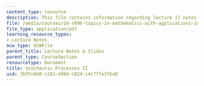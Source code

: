 ```yaml
---
content_type: resource
description: This file contains information regarding lecture 17 notes.
file: /media/courses/18-s096-topics-in-mathematics-with-applications-in-finance-fall-2013/3b97c6b0c282dd9dc024c4c7ffe3fba8_MIT18_S096F13_lecnote17.pdf
file_type: application/pdf
learning_resource_types:
- Lecture Notes
ocw_type: OCWFile
parent_title: Lecture Notes & Slides
parent_type: CourseSection
resourcetype: Document
title: Stochastic Processes II
uid: 3b97c6b0-c282-dd9d-c024-c4c7ffe3fba8
---
```

